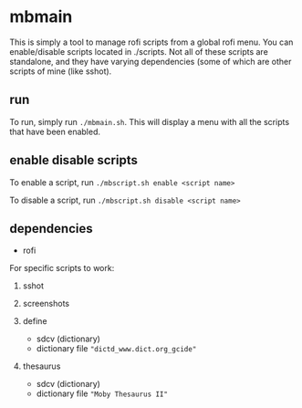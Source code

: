 # mbmain

This is simply a tool to manage rofi scripts from a global rofi menu. You can
enable/disable scripts located in ./scripts. Not all of these scripts are
standalone, and they have varying dependencies (some of which are other scripts
of mine (like sshot).

## run

To run, simply run `./mbmain.sh`. This will display a menu with all the scripts
that have been enabled.


## enable disable scripts

To enable a script, run `./mbscript.sh enable <script name>`

To disable a script, run `./mbscript.sh disable <script name>`


## dependencies

* rofi

For specific scripts to work:

1. sshot

2. screenshots

3. define
   * sdcv (dictionary)
   * dictionary file `"dictd_www.dict.org_gcide"`

3. thesaurus
   * sdcv (dictionary)
   * dictionary file `"Moby Thesaurus II"`
